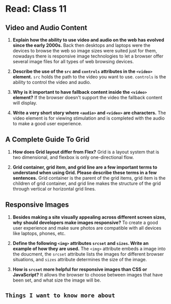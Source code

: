 # Read: Class 11

## Video and Audio Content

1. **Explain how the ability to use video and audio on the web has evolved since the early 2000s.** Back then desktops and laptops were the devices to browse the web so image sizes were suited just for them, nowadays there is responsive image technologies to let a browser offer several image files for all types of web browsing devices.

2. **Describe the use of the `src` and `controls` attributes in the `<video>` element.** `src` holds the path to the video you want to use. `controls` is the ability to control the video and audio. 

3. **Why is it important to have fallback content inside the `<video>` element?** If the browser doesn't support the video the fallback content will display.

4. **Write a very short story where `<audio>` and `<video>` are characters.** The video element is for viewing stimulation and is completed with the audio to make a good user experience.

## A Complete Guide To Grid

1. **How does Grid layout differ from Flex?** Grid is a layout system that is two dimensional, and flexbox is only one-directional flow.

2. **Grid container, grid item, and grid line are a few important terms to understand when using Grid. Please describe these terms in a few sentences.** Grid container is the parent of the grid items, grid item is the children of grid container, and grid line makes the structure of the grid through vertical or horizontal grid lines.

## Responsive Images  

1. **Besides making a site visually appealing across different screen sizes, why should developers make images responsive?** To create a good user experience and make sure photos are compatible with all devices like laptops, phones, etc.

2. **Define the following `<img>` attributes `srcset` and `sizes`. Write an example of how they are used.** The `<img>` attribute embeds a image into the doucment, the `srcset` attribute lists the images for different browser situations, and `sizes` attribute determines the size of the image.

3. **How is `srcset` more helpful for responsive images than CSS or JavaScript?** It allows the browser to choose between images that have been set, and what size the image will be.

## `Things I want to know more about`
 